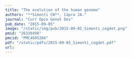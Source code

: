 ```yaml
---
title: "The evolution of the human genome"
authors: "**Simonti CN**, Capra JA."
journal: "Curr Opin Genet Dev"
pub_date: "2015-09-05"
image: "/static/img/pub/2015-09-05_Simonti_cogdet.png"
pmid: "26338498"
pmcid: "PMC4695266"
pdf: "/static/pdfs/2015-09-05_Simonti_cogdet.pdf"
url: 
---
```

